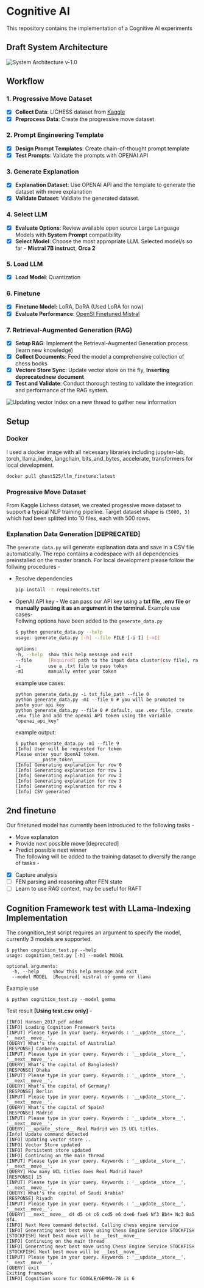 # Cognitive AI

This repository contains the implementation of a Cognitive AI experiments

## Draft System Architecture
![System Architecture v-1.0](https://github.com/TheOpenSI/cognitive_AI_experiments/blob/master/draft_system_architecture_v1_0.png)

## Workflow

### 1. Progressive Move Dataset

- [x] **Collect Data**: LICHESS dataset from [Kaggle](https://www.kaggle.com/datasets/datasnaek/chess)
- [x] **Preprocess Data**: Create the progressive move dataset

### 2. Prompt Engineering Template

- [x] **Design Prompt Templates**: Create chain-of-thought prompt template
- [x] **Test Prompts**: Validate the prompts with OPENAI API

### 3. Generate Explanation

- [x] **Explanation Dataset**: Use OPENAI API and the template to generate the dataset with move explanation
- [x] **Validate Dataset**: Valdiate the generated dataset.

### 4. Select LLM

- [x] **Evaluate Options**: Review available open source Large Language Models with **System Prompt** compatibility
- [x] **Select Model**: Choose the most appropriate LLM. Selected model/s so far - **Mistral 7B instruct**, **Orca 2**  

### 5. Load LLM

- [x] **Load Model**: Quantization

### 6. Finetune

- [x] **Finetune Model:** LoRA, DoRA (Used LoRA for now)
- [x] **Evaluate Performance**: [OpenSI Finetuned Mistral](adnaan525/opensi_mistral_3tasks)

### 7. Retrieval-Augmented Generation (RAG)

- [x] **Setup RAG**: Implement the Retrieval-Augmented Generation process (learn new knowledge)
- [x] **Collect Documents**: Feed the model a comprehensive collection of chess books
- [x] **Vectore Store Sync**: Update vector store on the fly, **Inserting deprecatednew document**
- [x] **Test and Validate**: Conduct thorough testing to validate the integration and performance of the RAG system.

![Updating vector index on a new thread to gather new information](https://github.com/TheOpenSI/cognitive_AI_experiments/blob/master/RAG/RAG.png)

## Setup

### Docker
I used a docker image with all necessary libraries including jupyter-lab, torch, llama_index, langchain, bits_and_bytes, accelerate, transformers for local development.
```bash
docker pull ghost525/llm_finetune:latest
``` 

### Progressive Move Dataset
From Kaggle Lichess dataset, we created progessive move dataset to support a typical NLP training pipeline. Target dataset shape is ```(5000, 3)``` which had been splitted into 10 files, each with 500 rows.

### Explanation Data Generation [DEPRECATED]
The ```generate_data.py``` will generate explanation data and save in a CSV file automatically. The repo contains a codespace with all dependencies preinstalled on the master branch. For local development please follow the follwing procedures -   
- Resolve dependencies
    ```bash
    pip install -r requirements.txt
    ```
- OpenAI API key - We can pass our API key using a **txt file, .env file or manually pasting it as an argument in the terminal.** Example use cases-  
    Follwing options have been added to the ```generate_data.py```
    ```bash
    $ python generate_data.py --help
    usage: generate_data.py [-h] --file FILE [-i I] [-mI]

    options:
    -h, --help  show this help message and exit
    --file      [Required] path to the input data cluster(csv file), range 0-9(inclusive)
    -i          use a .txt file to pass token
    -mI         manually enter your token
    ```
    example use cases:
    ```
    python generate_data.py -i txt_file_path --file 0
    python generate_data.py -mI --file 0 # you will be prompted to paste your api key
    python generate_data.py --file 0 # default, use .env file, create .env file and add the openai API token using the variable "openai_api_key"
    ```
    example output:
    ```
    $ python generate_data.py -mI --file 9
    [Info] User will be requested for token
    Please enter your OpenAI token.
    __________paste_token__________
    [Info] Generating explanation for row 0
    [Info] Generating explanation for row 1
    [Info] Generating explanation for row 2
    [Info] Generating explanation for row 3
    [Info] Generating explanation for row 4
    [Info] CSV generated
    ```
## 2nd finetune
Our finetuned model has currently been introduced to the following tasks - 
- Move explanaton
- Provide next possible move [deprecated]
- Predict possible next winner  
The following will be added to the training dataset to diversify the range of tasks - 
- [x] Capture analysis
- [ ] FEN parsing and reasoning after FEN state
- [ ] Learn to use RAG context, may be useful for RAFT

## Cognition Framework test with LLama-Indexing Implementation
The congnition_test script requires an argument to specify the model, currently 3 models are supported.
```
$ python cognition_test.py --help
usage: cognition_test.py [-h] --model MODEL

optional arguments:
  -h, --help     show this help message and exit
  --model MODEL  [Required] mistral or gemma or llama
```
Example use
```
$ python cognition_test.py --model gemma
```
Test result <b>[Using test.csv only]</b> - 
```
[INFO] Hansen_2017.pdf added
[INFO] Loading Cognition Framework tests
[INPUT] Please type in your query. Keywords : '__update__store__', '__next__move__'.
[QUERY] What's the capital of Australia?
[RESPONSE] Canberra
[INPUT] Please type in your query. Keywords : '__update__store__', '__next__move__'.
[QUERY] What's the capital of Bangladesh?
[RESPONSE] Dhaka
[INPUT] Please type in your query. Keywords : '__update__store__', '__next__move__'.
[QUERY] What's the capital of Germany?
[RESPONSE] Berlin
[INPUT] Please type in your query. Keywords : '__update__store__', '__next__move__'.
[QUERY] What's the capital of Spain?
[RESPONSE] Madrid
[INPUT] Please type in your query. Keywords : '__update__store__', '__next__move__'.
[QUERY] __update__store__ Real Madrid won 15 UCL titles.
[Info] Update command detected
[INFO] Updating vector store ..
[INFO] Vector Store updated
[INFO] Persistent store updated
[INFO] Continuing on the main thread
[INPUT] Please type in your query. Keywords : '__update__store__', '__next__move__'.
[QUERY] How many UCL titles does Real Madrid have?
[RESPONSE] 15
[INPUT] Please type in your query. Keywords : '__update__store__', '__next__move__'.
[QUERY] What's the capital of Saudi Arabia?
[RESPONSE] Riyadh
[INPUT] Please type in your query. Keywords : '__update__store__', '__next__move__'.
[QUERY] __next__move__ d4 d5 c4 c6 cxd5 e6 dxe6 fxe6 Nf3 Bb4+ Nc3 Ba5 Bf4.
[INFO] Next Move command detected. Calling chess engine service
[INFO] Generating next best move using Chess Engine Service STOCKFISH
[STOCKFISH] Next best move will be __test__move__
[INFO] Continuing on the main thread
[INFO] Generating next best move using Chess Engine Service STOCKFISH
[STOCKFISH] Next best move will be __test__move__
[INPUT] Please type in your query. Keywords : '__update__store__', '__next__move__'.
[QUERY] exit
Exiting framework
[INFO] Cognition score for GOOGLE/GEMMA-7B is 6
```
